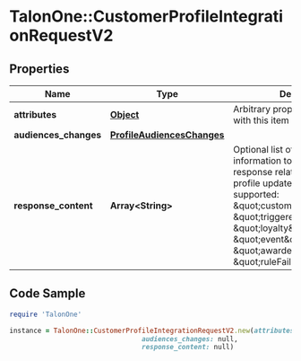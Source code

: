 # TalonOne::CustomerProfileIntegrationRequestV2

## Properties

Name | Type | Description | Notes
------------ | ------------- | ------------- | -------------
**attributes** | [**Object**](.md) | Arbitrary properties associated with this item | [optional] 
**audiences_changes** | [**ProfileAudiencesChanges**](ProfileAudiencesChanges.md) |  | [optional] 
**response_content** | **Array&lt;String&gt;** | Optional list of requested information to be present on the response related to the customer profile update. Currently supported: \&quot;customerProfile\&quot;, \&quot;triggeredCampaigns\&quot;, \&quot;loyalty\&quot;, \&quot;event\&quot;, \&quot;awardedGiveaways\&quot;, \&quot;ruleFailureReasons\&quot;.  | [optional] 

## Code Sample

```ruby
require 'TalonOne'

instance = TalonOne::CustomerProfileIntegrationRequestV2.new(attributes: null,
                                 audiences_changes: null,
                                 response_content: null)
```


